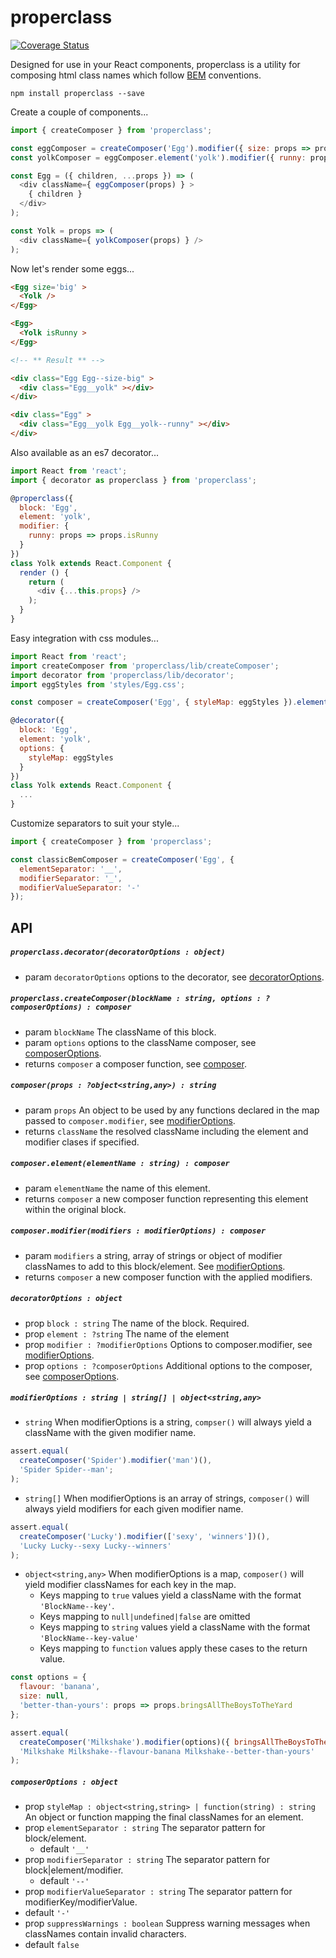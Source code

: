 # properclass

[![Coverage Status](https://coveralls.io/repos/github/StickyCube/properclass/badge.svg?branch=master)](https://coveralls.io/github/StickyCube/properclass?branch=master)

Designed for use in your React components, properclass is a utility for composing html class names which follow [BEM](https://en.bem.info/methodology/key-concepts/) conventions.

```
npm install properclass --save
```

Create a couple of components...
```javascript
import { createComposer } from 'properclass';

const eggComposer = createComposer('Egg').modifier({ size: props => props.size });
const yolkComposer = eggComposer.element('yolk').modifier({ runny: props => props.isRunny })

const Egg = ({ children, ...props }) => (
  <div className={ eggComposer(props) } >
    { children }
  </div>
);

const Yolk = props => (
  <div className={ yolkComposer(props) } />
);
```

Now let's render some eggs...
```html
<Egg size='big' >
  <Yolk />
</Egg>

<Egg>
  <Yolk isRunny >
</Egg>

<!-- ** Result ** -->

<div class="Egg Egg--size-big" >
  <div class="Egg__yolk" ></div>
</div>

<div class="Egg" >
  <div class="Egg__yolk Egg__yolk--runny" ></div>
</div>

```

Also available as an es7 decorator...
```javascript
import React from 'react';
import { decorator as properclass } from 'properclass';

@properclass({
  block: 'Egg',
  element: 'yolk',
  modifier: {
    runny: props => props.isRunny
  }
})
class Yolk extends React.Component {
  render () {
    return (
      <div {...this.props} />
    );
  }
}
```

Easy integration with css modules...

```javascript
import React from 'react';
import createComposer from 'properclass/lib/createComposer';
import decorator from 'properclass/lib/decorator';
import eggStyles from 'styles/Egg.css';

const composer = createComposer('Egg', { styleMap: eggStyles }).element('yolk');

@decorator({
  block: 'Egg',
  element: 'yolk',
  options: {
    styleMap: eggStyles
  }
})
class Yolk extends React.Component {
  ...
}
```

Customize separators to suit your style...
```javascript
import { createComposer } from 'properclass';

const classicBemComposer = createComposer('Egg', {
  elementSeparator: '__',
  modifierSeparator: '_',
  modifierValueSeparator: '-'
});
```

## API

##### `properclass.decorator(decoratorOptions : object)`
- param `decoratorOptions` options to the decorator, see [decoratorOptions](#decoratoroptions--object).


##### `properclass.createComposer(blockName : string, options : ?composerOptions) : composer`
- param `blockName` The className of this block.
- param `options` options to the className composer, see [composerOptions](#composeroptions--object).
- returns `composer` a composer function, see [composer](#composerprops--objectstringany--string).

##### `composer(props : ?object<string,any>) : string`
- param `props` An object to be used by any functions declared in the map passed to `composer.modifier`, see [modifierOptions](modifieroptions--string--string--objectstringany).
- returns `className` the resolved className including the element and modifier clases if specified.

##### `composer.element(elementName : string) : composer`
- param `elementName` the name of this element.
- returns `composer` a new composer function representing this element within the original block.

##### `composer.modifier(modifiers : modifierOptions) : composer`
- param `modifiers` a string, array of strings or object of modifier classNames to add to this block/element. See [modifierOptions](modifieroptions--string--string--objectstringany).
- returns `composer` a new composer function with the applied modifiers.

##### `decoratorOptions : object`
- prop `block : string` The name of the block. Required.
- prop `element : ?string` The name of the element
- prop `modifier : ?modifierOptions` Options to composer.modifier, see [modifierOptions](modifieroptions--string--string--objectstringany).
- prop `options : ?composerOptions` Additional options to the composer, see [composerOptions](#composeroptions--object).

##### `modifierOptions : string | string[] | object<string,any>`
- `string` When modifierOptions is a string, `compser()` will always yield a className with the given modifier name.

```javascript
assert.equal(
  createComposer('Spider').modifier('man')(),
  'Spider Spider--man';
);
```

- `string[]` When modifierOptions is an array of strings, `composer()` will always yield modifiers for each given modifier name.

```javascript
assert.equal(
  createComposer('Lucky').modifier(['sexy', 'winners'])(),
  'Lucky Lucky--sexy Lucky--winners'
);
```

- `object<string,any>` When modifierOptions is a map, `composer()` will yield modifier classNames for each key in the map.
  - Keys mapping to `true` values yield a className with the format `'BlockName--key'`.
  - Keys mapping to `null|undefined|false` are omitted
  - Keys mapping to `string` values yield a className with the format `'BlockName--key-value'`
  - Keys mapping to `function` values apply these cases to the return value.

```javascript
const options = {
  flavour: 'banana',
  size: null,
  'better-than-yours': props => props.bringsAllTheBoysToTheYard
};

assert.equal(
  createComposer('Milkshake').modifier(options)({ bringsAllTheBoysToTheYard: true }),
  'Milkshake Milkshake--flavour-banana Milkshake--better-than-yours'
);
```

##### `composerOptions : object`
- prop `styleMap : object<string,string> | function(string) : string` An object or function mapping the final classNames for an element.
- prop `elementSeparator : string` The separator pattern for block/element.
  - default `'__'`
- prop `modifierSeparator : string` The separator pattern for block|element/modifier.
  - default `'--'`
- prop `modifierValueSeparator : string` The separator pattern for modifierKey/modifierValue.
 - default `'-'`
- prop `suppressWarnings : boolean` Suppress warning messages when classNames contain invalid characters.
 - default `false`
